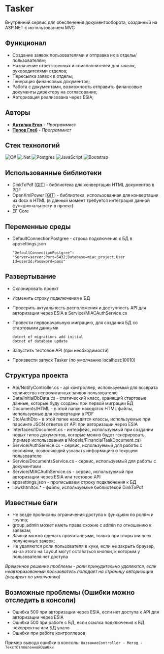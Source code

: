 # Tasker
Внутренний сервис для обеспечения документооборота, созданный на ASP.NET с использованием MVC

## Функционал

- Создание заявок пользователями и отправка их в отделы/пользователям;
- Назначение ответственных и соисполнителей для заявок, руководителями отделов;
- Пересылка заявок в отделы;
- Генерация финансовых документов;
- Работа с документами, возможность отправить финансовые документы директору на согласование;
- Авторизация реализована через ESIA;

## Авторы
- **<a href="https://t.me/qiexd">Антипин Егор</a>** - *Программист*
- **<a href="https://t.me/sh4r1k">Попов Глеб</a>** - *Программист*

## Стек технологий

![C#](https://img.shields.io/badge/c%23-%23239120.svg?style=for-the-badge&logo=csharp&logoColor=white)
![.Net](https://img.shields.io/badge/.NET-5C2D91?style=for-the-badge&logo=.net&logoColor=white)
![Postgres](https://img.shields.io/badge/postgres-%23316192.svg?style=for-the-badge&logo=postgresql&logoColor=white)
![JavaScript](https://img.shields.io/badge/javascript-%23323330.svg?style=for-the-badge&logo=javascript&logoColor=%23F7DF1E)
![Bootstrap](https://img.shields.io/badge/bootstrap-%238511FA.svg?style=for-the-badge&logo=bootstrap&logoColor=white)

## Использованные библиотеки

- DinkToPdf [<a href="https://github.com/rdvojmoc/DinkToPdf">GIT</a>] - библиотека для конвертации HTML документов в PDF
- OpenXmlPower [<a href="https://github.com/sawcheg/OpenXmlPowerTools.NetCore">GIT</a>] - библиотека, использованная для конвертации из docx в HTML (в данный момент требуется интеграция данной функциональности в проект)
- EF Core

## Переменные среды
- DefaultConnectionPostgree - cтрока подключения к БД в appsettings.json

  `"DefaultConnectionPostgree": "Server=server;Port=5432;Database=miac_project;User Id=userId;Password=pass"`
## Развертывание
- Склонировать проект
- Изменить строку подключения к БД
- Проверить актуальность расположения и доступность API для авторизации через ESIA в Service/MIACAuthService.cs
- Провести первоначальную миграцию, для создания БД со стартовыми данными

  ```
  dotnet ef migrations add initial  
  dotnet ef database update
  ```
- Запустить тестовое API (при необходимости)
- Произвести запуск Tasker (по умолчанию localhost:10010)
## Структура проекта
- Api/NotifyController.cs - api контроллер, используемый для возврата количества непрочитанных заявок пользователю
- Data/InitialDbData.cs - статический класс, хранящий стартовые данные, которые буду созданы при первой миграции БД
- Documents/HTML - в этой папке находятся HTML файлы, используемые для конвертации в PDF
- Dto/AuthDto - в этой папке находятся классы, используемые при парсинге JSON ответов от API при авторизации через ESIA
- Interfaces/IDocument.cs - интерфейс, используемый при создании новых типов документов, которые можно будет генерировать. (пример использования в Models/FinancialTaskDocument.cs)
- Service/AuthService.cs - сервис, используемый для работы с сессиями, позволяющий узнавать информацию о текущем пользователе
- Service/DocumentsService.cs - сервис, используемый для работы с документами
- Service/MIACAuthService.cs - сервис, используемый при авторизации через ESIA или тестовое API
- appsettings.json - прописываем строку подключения к БД
- libwkhtmltox.* - файлы, используемые библиотекой DinkToPdf

## Известные баги 
- Не везде прописаны ограничения доступа к функциям по ролям и группа;
- group_admin может иметь права схожие с admin по отношению к заявкам;
- Заявки можно сделать прочитанными, только при открытии всех полученных заявок;
- Не удаляются роли пользователя в куки, если не закрыть браузер, из-за этого на Layout могут оставаться кнопки, к которым у пользователя нет доступа
  
*Временное решение проблемы - роли принудительно удаляются, если неавторизованный пользователь попадает на страницу авторизации (редирект по умолчанию)*

## Возможные проблемы (Ошибки можно отследить в консоли)
- Ошибка 500 при авторизации через ESIA, если нет доступа к API для авторизации через ESIA 
- Ошибка 500 при работе с БД, если ссылка подключения к БД некорректна или БД упало 
- Ошибки при работе контроллеров

Пример вывода ошибки в консоль:
`НазваниеController - Метод - ТекстОтловленнойОшибки`
